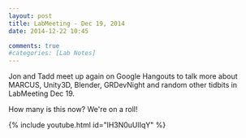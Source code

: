 ```yaml
---
layout: post
title: LabMeeting - Dec 19, 2014
date: 2014-12-22 10:45

comments: true
#categories: [Lab Notes]
---
```

Jon and Tadd meet up again on Google Hangouts to talk more about MARCUS, Unity3D, Blender, GRDevNight and random other tidbits in LabMeeting Dec 19.

How many is this now? We're on a roll!

{% include youtube.html id="lH3N0uUlIqY" %}
